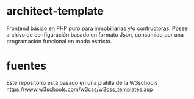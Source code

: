 # architect-template
Frontend básico en PHP puro para inmobiliarias y/o contructoras. Posee archivo de configuración basado en formato Json, consumido por una programación funcional en modo estricto.


# fuentes
Este repositorio está basado en una platilla de la W3schools
<a href="https://www.w3schools.com/w3css/w3css_templates.asp" target="_blanck">https://www.w3schools.com/w3css/w3css_templates.asp</a>
